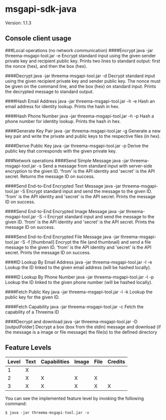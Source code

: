 # msgapi-sdk-java
Version: 1.1.3

## Console client usage
###Local operations (no network communication)
####Encrypt
	java -jar threema-msgapi-tool.jar -e <privateKey> <publicKey>
Encrypt standard input using the given sender private key and recipient public key. Prints two lines to standard output: first the nonce (hex), and then the box (hex).

####Decrypt
	java -jar threema-msgapi-tool.jar -d <privateKey> <publicKey> <nonce>
Decrypt standard input using the given recipient private key and sender public key. The nonce must be given on the command line, and the box (hex) on standard input. Prints the decrypted message to standard output.

####Hash Email Address
	java -jar threema-msgapi-tool.jar -h -e <email>
Hash an email address for identity lookup. Prints the hash in hex.

####Hash Phone Number
	java -jar threema-msgapi-tool.jar -h -p <phoneNo>
Hash a phone number for identity lookup. Prints the hash in hex.

####Generate Key Pair
	java -jar threema-msgapi-tool.jar -g <privateKeyFile> <publicKeyPath>
Generate a new key pair and write the private and public keys to the respective files (in hex).

####Derive Public Key
	java -jar threema-msgapi-tool.jar -p <privateKey>
Derive the public key that corresponds with the given private key.

###Network operations
####Send Simple Message
	java -jar threema-msgapi-tool.jar -s <to> <from> <secret>
Send a message from standard input with server-side encryption to the given ID. 'from' is the API identity and 'secret' is the API secret. Returns the message ID on success.

####Send End-to-End Encrypted Text Message
	java -jar threema-msgapi-tool.jar -S <to> <from> <secret> <privateKey>
Encrypt standard input and send the message to the given ID. 'from' is the API identity and 'secret' is the API secret. Prints the message ID on success.

####Send End-to-End Encrypted Image Message
	java -jar threema-msgapi-tool.jar -S -i <to> <from> <secret> <privateKey> <imageFilePath>
Encrypt standard input and send the message to the given ID. 'from' is the API identity and 'secret' is the API secret. Prints the message ID on success.

####Send End-to-End Encrypted File Message
	java -jar threema-msgapi-tool.jar -S -f <to> <from> <secret> <privateKey> <file> [thumbnail]
Encrypt the file (and thumbnail) and send a file message to the given ID. 'from' is the API identity and 'secret' is the API secret. Prints the message ID on success.

####ID Lookup By Email Address
	java -jar threema-msgapi-tool.jar -l -e <email> <from> <secret>
Lookup the ID linked to the given email address (will be hashed locally).

####ID Lookup By Phone Number
	java -jar threema-msgapi-tool.jar -l -p <phoneNo> <from> <secret>
Lookup the ID linked to the given phone number (will be hashed locally).

####Fetch Public Key
	java -jar threema-msgapi-tool.jar -l -k <id> <from> <secret>
Lookup the public key for the given ID.

####Fetch Capability
	java -jar threema-msgapi-tool.jar -c <id> <from> <secret>
Fetch the capability of a Threema ID

####Decrypt and download
	java -jar threema-msgapi-tool.jar -D <id> <from> <secret> <privateKey> <messageId> <nonce> [outputFolder]
Decrypt a box (box from the stdin) message and download (if the message is a image or file message) the file(s) to the defined directory

## Feature Levels

| Level | Text | Capabilities | Image | File | Credits |
|-------|------|--------------|-------|------|---------|
| 1     | X    |              |       |      |         |
| 2     | X    | X            | X     | X    |         |
| 3     | X    | X            | X     | X    | X       |

You can see the implemented feature level by invoking the following command:

```
$ java -jar threema-msgapi-tool.jar -v
```
